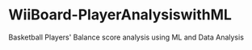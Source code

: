 # WiiBoard-PlayerAnalysiswithML
 Basketball Players' Balance score analysis using ML and Data Analysis
